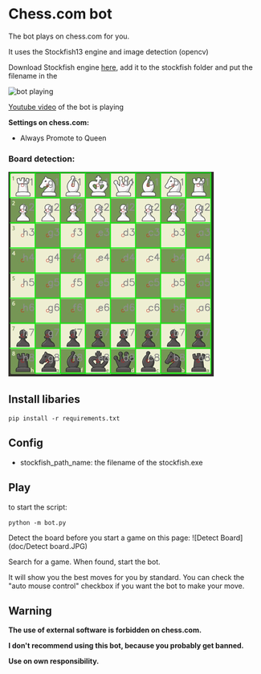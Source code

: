 # Chess.com bot

The bot plays on chess.com for you.

It uses the Stockfish13 engine and image detection (opencv)

Download Stockfish engine [here](https://stockfishchess.org/), add it to the stockfish folder and put the filename in the


![bot playing](doc/bot_play.gif)




[Youtube video](https://youtu.be/17iM9LtQpU0) of the bot is playing



**Settings on chess.com:**
* Always Promote to Queen


### Board detection:
![Board result](/board_detection.PNG)


## Install libaries

```
pip install -r requirements.txt
```



## Config

* stockfish_path_name: the filename of the stockfish.exe


## Play

to start the script:
```
python -m bot.py
```

Detect the board before you start a game on this page:
![Detect Board](doc/Detect board.JPG)

Search for a game.
When found, start the bot.

It will show you the best moves for you by standard. You can check the "auto mouse control" checkbox if you want the bot to make your move.



## Warning

**The use of external software is forbidden on chess.com.**

**I don't recommend using this bot, because you probably get banned.**

**Use on own responsibility.**
